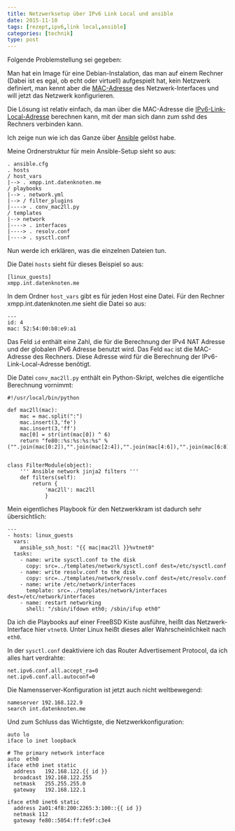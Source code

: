 ```yaml
---
title: Netzwerksetup über IPv6 Link Local und ansible
date: 2015-11-10
tags: [rezept,ipv6,link local,ansible]
categories: [technik]
type: post    
---
```


Folgende Problemstellung sei gegeben:

Man hat ein Image für eine Debian-Instalation, das man auf einem Rechner (Dabei ist es egal, ob echt oder virtuell) aufgespielt hat, kein Netzwerk definiert, man kennt aber die [MAC-Adresse](https://de.wikipedia.org/wiki/MAC-Adresse) des Netzwerk-Interfaces und will jetzt das Netzwerk konfigurieren.
 
Die Lösung ist relativ einfach, da man über die MAC-Adresse die [IPv6-Link-Local-Adresse](https://de.wikipedia.org/wiki/IPv6#Link-Local-Adressen) berechnen kann, mit der man sich dann zum sshd des Rechners verbinden kann.
 
Ich zeige nun wie ich das Ganze über [Ansible](http://www.ansible.com/) gelöst habe.

Meine Ordnerstruktur für mein Ansible-Setup sieht so aus:

```
. ansible.cfg
. hosts
/ host_vars
|--> . xmpp.int.datenknoten.me
/ playbooks
|--> . network.yml
|--> / filter_plugins
|----> . conv_mac2ll.py
/ templates
|--> network
|----> . interfaces
|----> . resolv.conf
|----> . sysctl.conf
```

Nun werde ich erklären, was die einzelnen Dateien tun.

Die Datei `hosts` sieht für dieses Beispiel so aus:

```
[linux_guests]
xmpp.int.datenknoten.me
```

In dem Ordner `host_vars` gibt es für jeden Host eine Datei. Für den Rechner xmpp.int.datenknoten.me sieht die Datei so aus:

```
---
id: 4
mac: 52:54:00:b8:e9:a1
```

Das Feld `id` enthält eine Zahl, die für die Berechnung der IPv4 NAT Adresse und der globalen IPv6 Adresse benutzt wird. Das Feld `mac` ist die MAC-Adresse des Rechners. Diese Adresse wird für die Berechnung der IPv6-Link-Local-Adresse benötigt.

Die Datei `conv_mac2ll.py` enthält ein Python-Skript, welches die eigentliche Berechnung vornimmt:
 
```
#!/usr/local/bin/python

def mac2ll(mac):
    mac = mac.split(":")
    mac.insert(3,'fe')
    mac.insert(3,'ff')
    mac[0] = str(int(mac[0]) ^ 6)
    return "fe80::%s:%s:%s:%s" % ("".join(mac[0:2]),"".join(mac[2:4]),"".join(mac[4:6]),"".join(mac[6:8]))


class FilterModule(object):
    ''' Ansible network jinja2 filters '''
    def filters(self):
        return {
            'mac2ll': mac2ll
            }
```

Mein eigentliches Playbook für den Netzwerkkram ist dadurch sehr übersichtlich:

```
---
- hosts: linux_guests
  vars:
    ansible_ssh_host: "{{ mac|mac2ll }}%vtnet0"
  tasks:
    - name: write sysctl.conf to the disk
      copy: src=../templates/network/sysctl.conf dest=/etc/sysctl.conf
    - name: write resolv.conf to the disk
      copy: src=../templates/network/resolv.conf dest=/etc/resolv.conf
    - name: write /etc/network/interfaces
      template: src=../templates/network/interfaces dest=/etc/network/interfaces
    - name: restart networking
      shell: "/sbin/ifdown eth0; /sbin/ifup eth0"

```

Da ich die Playbooks auf einer FreeBSD Kiste ausführe, heißt das Netzwerk-Interface hier `vtnet0`. Unter Linux heißt dieses aller Wahrscheinlichkeit nach `eth0`.

In der `sysctl.conf` deaktiviere ich das Router Advertisement Protocol, da ich alles hart verdrahte:
 
```
net.ipv6.conf.all.accept_ra=0
net.ipv6.conf.all.autoconf=0
```

Die Namensserver-Konfiguration ist jetzt auch nicht weltbewegend:

```
nameserver 192.168.122.9
search int.datenknoten.me
```

Und zum Schluss das Wichtigste, die Netzwerkkonfiguration:
 
```
auto lo
iface lo inet loopback

# The primary network interface
auto  eth0
iface eth0 inet static
  address   192.168.122.{{ id }}
  broadcast 192.168.122.255
  netmask   255.255.255.0
  gateway   192.168.122.1

iface eth0 inet6 static
  address 2a01:4f8:200:2265:3:100::{{ id }}
  netmask 112
  gateway fe80::5054:ff:fe9f:c3e4
```
